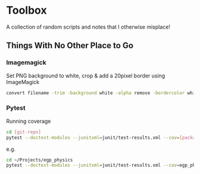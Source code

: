 # Toolbox
A collection of random scripts and notes that I otherwise misplace!

## Things With No Other Place to Go

### Imagemagick
Set PNG background to white, crop & add a 20pixel border using ImageMagick
```bash
convert filename -trim -background white -alpha remove -bordercolor white -border 20x20 docs/init_flow.png
```

### Pytest
Running coverage
```bash
cd [git-repo]
pytest --doctest-modules --junitxml=junit/test-results.xml --cov=[package] --cov-report=xml --cov-report=html --cov-config=.coveragerc --cov-branch [test(s)]
```
e.g.
```bash
cd ~/Projects/egp_physics
pytest --doctest-modules --junitxml=junit/test-results.xml --cov=egp_physics --cov-report=xml --cov-report=html --cov-config=.coveragerc --cov-branch tests/test_insertion.py
```
